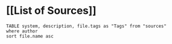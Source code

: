 # [[List of Sources]]


```dataview
TABLE system, description, file.tags as "Tags" from "sources"
where author
sort file.name asc
```